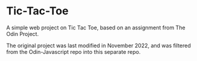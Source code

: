 # Tic-Tac-Toe
A simple web project on Tic Tac Toe, based on an assignment from The Odin Project.

The original project was last modified in November 2022, and was filtered from the Odin-Javascript repo into this separate repo.
